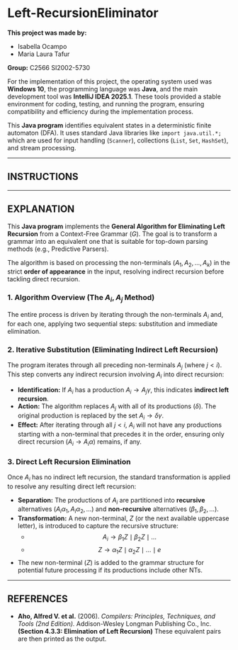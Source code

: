 # Left-RecursionEliminator

**This project was made by:**  
- Isabella Ocampo  
- Maria Laura Tafur  

**Group:** C2566 SI2002-5730  

For the implementation of this project, the operating system used was **Windows 10**, the programming language was **Java**, and the main development tool was **IntelliJ IDEA 2025.1**. These tools provided a stable environment for coding, testing, and running the program, ensuring compatibility and efficiency during the implementation process.

This **Java program** identifies equivalent states in a deterministic finite automaton (DFA). It uses standard Java libraries like `import java.util.*;` which are used for input handling (`Scanner`), collections (`List`, `Set`, `HashSet`), and stream processing.

---

## INSTRUCTIONS



---

## EXPLANATION

This **Java program** implements the **General Algorithm for Eliminating Left Recursion** from a Context-Free Grammar ($G$). The goal is to transform a grammar into an equivalent one that is suitable for top-down parsing methods (e.g., Predictive Parsers).

The algorithm is based on processing the non-terminals ($A_1, A_2, \dots, A_k$) in the strict **order of appearance** in the input, resolving indirect recursion before tackling direct recursion.

### 1. Algorithm Overview (The $A_i, A_j$ Method)

The entire process is driven by iterating through the non-terminals $A_i$ and, for each one, applying two sequential steps: substitution and immediate elimination.

### 2. Iterative Substitution (Eliminating Indirect Left Recursion)

The program iterates through all preceding non-terminals $A_j$ (where $j < i$). This step converts any indirect recursion involving $A_i$ into direct recursion:

-   **Identification:** If $A_i$ has a production $A_i \rightarrow A_j \gamma$, this indicates **indirect left recursion**.
-   **Action:** The algorithm replaces $A_j$ with all of its productions ($\delta$). The original production is replaced by the set $A_i \rightarrow \delta \gamma$.
-   **Effect:** After iterating through all $j < i$, $A_i$ will not have any productions starting with a non-terminal that precedes it in the order, ensuring only direct recursion ($A_i \rightarrow A_i \alpha$) remains, if any.

### 3. Direct Left Recursion Elimination

Once $A_i$ has no indirect left recursion, the standard transformation is applied to resolve any resulting direct left recursion:

-   **Separation:** The productions of $A_i$ are partitioned into **recursive** alternatives ($A_i \alpha_1, A_i \alpha_2, \dots$) and **non-recursive** alternatives ($\beta_1, \beta_2, \dots$).
-   **Transformation:** A new non-terminal, $Z$ (or the next available uppercase letter), is introduced to capture the recursive structure:
    -   $$A_i \rightarrow \beta_1 Z \mid \beta_2 Z \mid \dots$$
    -   $$Z \rightarrow \alpha_1 Z \mid \alpha_2 Z \mid \dots \mid e$$
-   The new non-terminal ($Z$) is added to the grammar structure for potential future processing if its productions include other NTs.

---

## REFERENCES

- **Aho, Alfred V. et al.** (2006). *Compilers: Principles, Techniques, and Tools (2nd Edition).* Addison-Wesley Longman Publishing Co., Inc. **(Section 4.3.3: Elimination of Left Recursion)**
These equivalent pairs are then printed as the output.

